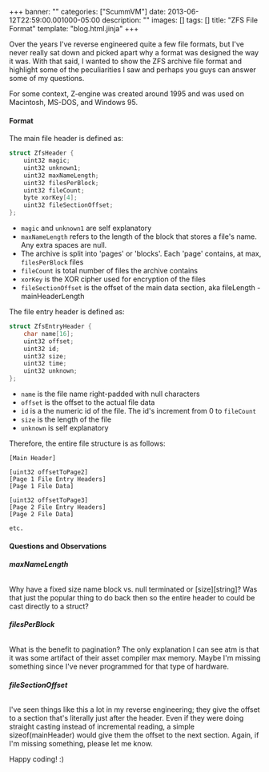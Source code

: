 +++
banner: ""
categories: ["ScummVM"]
date: 2013-06-12T22:59:00.001000-05:00
description: ""
images: []
tags: []
title: "ZFS File Format"
template: "blog.html.jinja"
+++

Over the years I've reverse engineered quite a few file formats, but I've never really sat down and picked apart why a format was designed the way it was. With that said, I wanted to show the ZFS archive file format and highlight some of the peculiarities I saw and perhaps you guys can answer some of my questions.

For some context, Z-engine was created around 1995 and was used on Macintosh, MS-DOS, and Windows 95.

#### Format

The main file header is defined as:

```cpp
struct ZfsHeader {
    uint32 magic;
    uint32 unknown1;
    uint32 maxNameLength;
    uint32 filesPerBlock;
    uint32 fileCount;
    byte xorKey[4];
    uint32 fileSectionOffset;
};
```

* `magic` and `unknown1` are self explanatory
* `maxNameLength` refers to the length of the block that stores a file's name. Any extra spaces are null.
* The archive is split into 'pages' or 'blocks'. Each 'page' contains, at max, `filesPerBlock` files
* `fileCount` is total number of files the archive contains
* `xorKey` is the XOR cipher used for encryption of the files
* `fileSectionOffset` is the offset of the main data section, aka fileLength - mainHeaderLength

The file entry header is defined as:

```cpp
struct ZfsEntryHeader {
    char name[16];
    uint32 offset;
    uint32 id;
    uint32 size;
    uint32 time;
    uint32 unknown;
};
```

* `name` is the file name right-padded with null characters
* `offset` is the offset to the actual file data
* `id` is a the numeric id of the file. The id's increment from 0 to `fileCount`
* `size` is the length of the file
* `unknown` is self explanatory

Therefore, the entire file structure is as follows:

```text
[Main Header]
  
[uint32 offsetToPage2]
[Page 1 File Entry Headers]
[Page 1 File Data]
  
[uint32 offsetToPage3]
[Page 2 File Entry Headers]
[Page 2 File Data]
  
etc.
```

#### Questions and Observations

###### **maxNameLength**

Why have a fixed size name block vs. null terminated or [size][string]? Was that just the popular thing to do back then so the entire header to could be cast directly to a struct?

###### **filesPerBlock**

What is the benefit to pagination? The only explanation I can see atm is that it was some artifact of their asset compiler max memory. Maybe I'm missing something since I've never programmed for that type of hardware.

###### **fileSectionOffset**

I've seen things like this a lot in my reverse engineering; they give the offset to a section that's literally just after the header. Even if they were doing straight casting instead of incremental reading, a simple sizeof(mainHeader) would give them the offset to the next section. Again, if I'm missing something, please let me know.

Happy coding! :)
